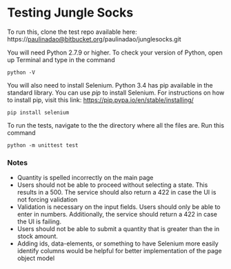 # Testing Jungle Socks

To run this, clone the test repo available here: https://paulinadao@bitbucket.org/paulinadao/junglesocks.git

You will need Python 2.7.9 or higher. To check your version of Python, open up Terminal and type in the command

```
python -V
```

You will also need to install Selenium. Python 3.4 has pip available in the standard library. You can use *pip* to install Selenium. For instructions on how to install pip, visit this link: https://pip.pypa.io/en/stable/installing/

```
pip install selenium
```

To run the tests, navigate to the the directory where all the files are. Run this command

```
python -m unittest test
```

### Notes
* Quantity is spelled incorrectly on the main page
* Users should not be able to proceed without selecting a state. This results in a 500. The service should also return a 422 in case the UI is not forcing validation
* Validation is necessary on the input fields. Users should only be able to enter in numbers. Additionally, the service should return a 422 in case the UI is failing.
* Users should not be able to submit a quantity that is greater than the in stock amount.
* Adding ids, data-elements, or something to have Selenium more easily identify columns would be helpful for better implementation of the page object model